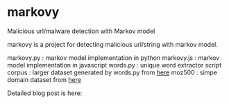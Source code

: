 # markovy
Malicious url/malware detection with Markov model

markovy is a project for detecting malicious url/string with markov model.

markovy.py 	: markov model implementation in python 
markovy.js 	: markov model implementation in javascript 
words.py 	: unique word extractor script 
corpus		: larger dataset generated by words.py from [here](http://norvig.com/big.txt) 
moz500		: simpe domain dataset from [here](https://moz.com/top500) 
 
Detailed blog post is here:
